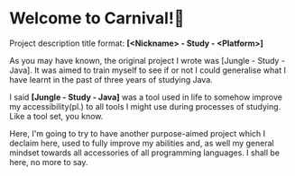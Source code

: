 # Welcome to Carnival!🥳

Project description title format: __[\<Nickname> - Study - \<Platform>]__

As you may have known, the original project I wrote was [Jungle - Study - Java]. It was aimed to train myself to see if or not I could generalise what I have learnt in the past of three years of studying Java.

I said __\[Jungle - Study - Java]__ was a tool used in life to somehow improve my accessibility(pl.) to all tools I might use during processes of studying. Like a tool set, you know.

Here, I'm going to try to have another purpose-aimed project which I declaim here, used to fully improve my abilities and, as well my general mindset towards all accessories of all programming languages. I shall be here, no more to say.
